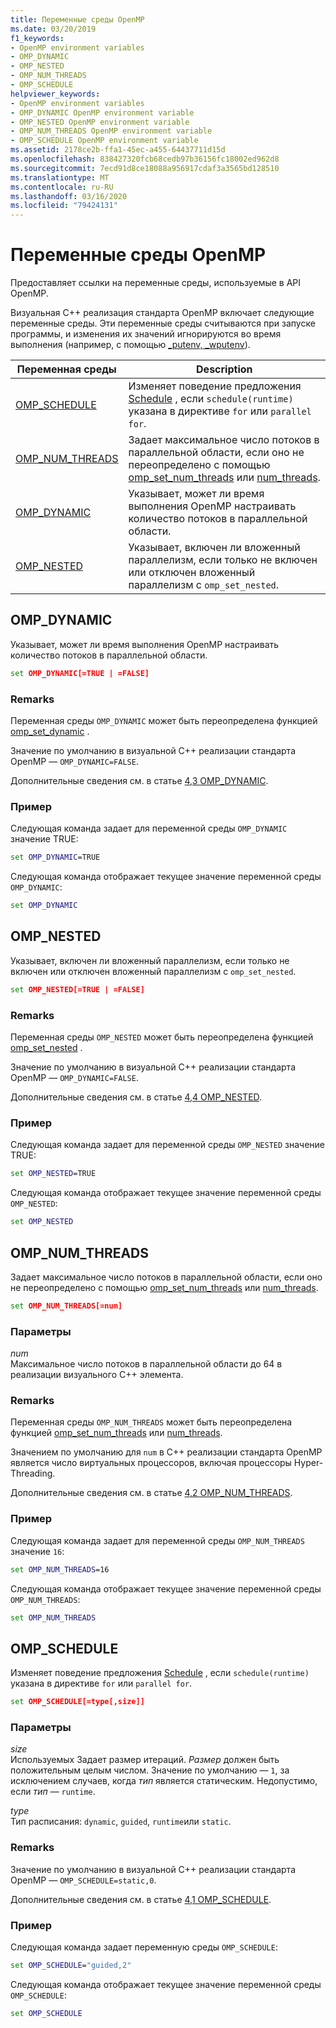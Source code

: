 ```yaml
---
title: Переменные среды OpenMP
ms.date: 03/20/2019
f1_keywords:
- OpenMP environment variables
- OMP_DYNAMIC
- OMP_NESTED
- OMP_NUM_THREADS
- OMP_SCHEDULE
helpviewer_keywords:
- OpenMP environment variables
- OMP_DYNAMIC OpenMP environment variable
- OMP_NESTED OpenMP environment variable
- OMP_NUM_THREADS OpenMP environment variable
- OMP_SCHEDULE OpenMP environment variable
ms.assetid: 2178ce2b-ffa1-45ec-a455-64437711d15d
ms.openlocfilehash: 838427320fcb68cedb97b36156fc18002ed962d8
ms.sourcegitcommit: 7ecd91d8ce18088a956917cdaf3a3565bd128510
ms.translationtype: MT
ms.contentlocale: ru-RU
ms.lasthandoff: 03/16/2020
ms.locfileid: "79424131"
---
```

# <a name="openmp-environment-variables"></a>Переменные среды OpenMP

Предоставляет ссылки на переменные среды, используемые в API OpenMP.

Визуальная C++ реализация стандарта OpenMP включает следующие переменные среды. Эти переменные среды считываются при запуске программы, и изменения их значений игнорируются во время выполнения (например, с помощью [_putenv, _wputenv](../../../c-runtime-library/reference/putenv-wputenv.md)).

|Переменная среды|Description|
|--------------------|-----------|
|[OMP_SCHEDULE](#omp-schedule)|Изменяет поведение предложения [Schedule](openmp-clauses.md#schedule) , если `schedule(runtime)` указана в директиве `for` или `parallel for`.|
|[OMP_NUM_THREADS](#omp-num-threads)|Задает максимальное число потоков в параллельной области, если оно не переопределено с помощью [omp_set_num_threads](openmp-functions.md#omp-set-num-threads) или [num_threads](openmp-clauses.md#num-threads).|
|[OMP_DYNAMIC](#omp-dynamic)|Указывает, может ли время выполнения OpenMP настраивать количество потоков в параллельной области.|
|[OMP_NESTED](#omp-nested)|Указывает, включен ли вложенный параллелизм, если только не включен или отключен вложенный параллелизм с `omp_set_nested`.|

## <a name="omp-dynamic"></a>OMP_DYNAMIC

Указывает, может ли время выполнения OpenMP настраивать количество потоков в параллельной области.

```cmd
set OMP_DYNAMIC[=TRUE | =FALSE]
```

### <a name="remarks"></a>Remarks

Переменная среды `OMP_DYNAMIC` может быть переопределена функцией [omp_set_dynamic](openmp-functions.md#omp-set-dynamic) .

Значение по умолчанию в визуальной C++ реализации стандарта OpenMP — `OMP_DYNAMIC=FALSE`.

Дополнительные сведения см. в статье [4,3 OMP_DYNAMIC](../../../parallel/openmp/4-3-omp-dynamic.md).

### <a name="example"></a>Пример

Следующая команда задает для переменной среды `OMP_DYNAMIC` значение TRUE:

```cmd
set OMP_DYNAMIC=TRUE
```

Следующая команда отображает текущее значение переменной среды `OMP_DYNAMIC`:

```cmd
set OMP_DYNAMIC
```

## <a name="omp-nested"></a>OMP_NESTED

Указывает, включен ли вложенный параллелизм, если только не включен или отключен вложенный параллелизм с `omp_set_nested`.

```cmd
set OMP_NESTED[=TRUE | =FALSE]
```

### <a name="remarks"></a>Remarks

Переменная среды `OMP_NESTED` может быть переопределена функцией [omp_set_nested](openmp-functions.md#omp-set-nested) .

Значение по умолчанию в визуальной C++ реализации стандарта OpenMP — `OMP_DYNAMIC=FALSE`.

Дополнительные сведения см. в статье [4,4 OMP_NESTED](../../../parallel/openmp/4-4-omp-nested.md).

### <a name="example"></a>Пример

Следующая команда задает для переменной среды `OMP_NESTED` значение TRUE:

```cmd
set OMP_NESTED=TRUE
```

Следующая команда отображает текущее значение переменной среды `OMP_NESTED`:

```cmd
set OMP_NESTED
```

## <a name="omp-num-threads"></a>OMP_NUM_THREADS

Задает максимальное число потоков в параллельной области, если оно не переопределено с помощью [omp_set_num_threads](openmp-functions.md#omp-set-num-threads) или [num_threads](openmp-clauses.md#num-threads).

```cmd
set OMP_NUM_THREADS[=num]
```

### <a name="parameters"></a>Параметры

*num*<br/>
Максимальное число потоков в параллельной области до 64 в реализации визуального C++ элемента.

### <a name="remarks"></a>Remarks

Переменная среды `OMP_NUM_THREADS` может быть переопределена функцией [omp_set_num_threads](openmp-functions.md#omp-set-num-threads) или [num_threads](openmp-clauses.md#num-threads).

Значением по умолчанию для `num` в C++ реализации стандарта OpenMP является число виртуальных процессоров, включая процессоры Hyper-Threading.

Дополнительные сведения см. в статье [4,2 OMP_NUM_THREADS](../../../parallel/openmp/4-2-omp-num-threads.md).

### <a name="example"></a>Пример

Следующая команда задает для переменной среды `OMP_NUM_THREADS` значение `16`:

```cmd
set OMP_NUM_THREADS=16
```

Следующая команда отображает текущее значение переменной среды `OMP_NUM_THREADS`:

```cmd
set OMP_NUM_THREADS
```

## <a name="omp-schedule"></a>OMP_SCHEDULE

Изменяет поведение предложения [Schedule](openmp-clauses.md#schedule) , если `schedule(runtime)` указана в директиве `for` или `parallel for`.

```cmd
set OMP_SCHEDULE[=type[,size]]
```

### <a name="parameters"></a>Параметры

*size*<br/>
Используемых Задает размер итераций. *Размер* должен быть положительным целым числом. Значение по умолчанию — `1`, за исключением случаев, когда *тип* является статическим. Недопустимо, если *тип* — `runtime`.

*type*<br/>
Тип расписания: `dynamic`, `guided`, `runtime`или `static`.

### <a name="remarks"></a>Remarks

Значение по умолчанию в визуальной C++ реализации стандарта OpenMP — `OMP_SCHEDULE=static,0`.

Дополнительные сведения см. в статье [4,1 OMP_SCHEDULE](../../../parallel/openmp/4-1-omp-schedule.md).

### <a name="example"></a>Пример

Следующая команда задает переменную среды `OMP_SCHEDULE`:

```cmd
set OMP_SCHEDULE="guided,2"
```

Следующая команда отображает текущее значение переменной среды `OMP_SCHEDULE`:

```cmd
set OMP_SCHEDULE
```

